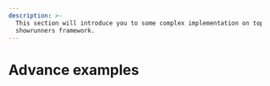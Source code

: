 ```yaml
---
description: >-
  This section will introduce you to some complex implementation on top of
  showrunners framework.
---
```


# Advance examples

